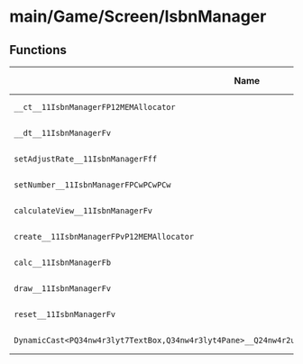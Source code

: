 # main/Game/Screen/IsbnManager

## Functions

| Name | Address | Match % |
|------|---------|---------|
| `__ct__11IsbnManagerFP12MEMAllocator` | `0x80366D4C` | :x: (0.0%) |
| `__dt__11IsbnManagerFv` | `0x80366DC8` | :x: (0.0%) |
| `setAdjustRate__11IsbnManagerFff` | `0x80366E24` | :x: (0.0%) |
| `setNumber__11IsbnManagerFPCwPCwPCw` | `0x80366E54` | :x: (0.0%) |
| `calculateView__11IsbnManagerFv` | `0x80367118` | :x: (0.0%) |
| `create__11IsbnManagerFPvP12MEMAllocator` | `0x80367198` | :x: (0.0%) |
| `calc__11IsbnManagerFb` | `0x803673E0` | :x: (0.0%) |
| `draw__11IsbnManagerFv` | `0x80367498` | :x: (0.0%) |
| `reset__11IsbnManagerFv` | `0x803674C4` | :x: (0.0%) |
| `DynamicCast<PQ34nw4r3lyt7TextBox,Q34nw4r3lyt4Pane>__Q24nw4r2utFPQ34nw4r3lyt4Pane_PQ34nw4r3lyt7TextBox` | `0x803674D8` | :x: (0.0%) |